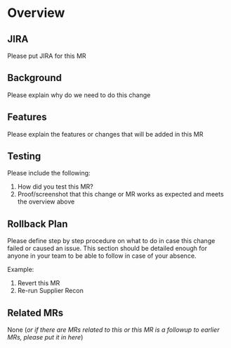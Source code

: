 # Overview

## JIRA

Please put JIRA for this MR

## Background

Please explain why do we need to do this change

## Features

Please explain the features or changes that will be added in this MR

## Testing

Please include the following:

1) How did you test this MR?
2) Proof/screenshot that this change or MR works as expected and meets the overview above

## Rollback Plan

Please define step by step procedure on what to do in case this change failed or caused an issue. This section should be detailed enough for anyone in your team to be able to follow in case of your absence.

Example:

1. Revert this MR
2. Re-run Supplier Recon

## Related MRs

None (_or if there are MRs related to this or this MR is a followup to earlier MRs, please put it in here_)
